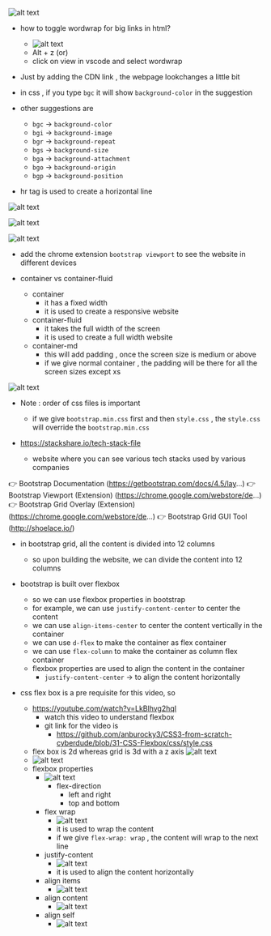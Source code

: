 ![alt text](image.png)


- how to toggle wordwrap for big links in html?
    - ![alt text](image-1.png)
    - Alt + z  (or)
    - click  on view  in vscode and select wordwrap

- Just by adding the CDN link , the  webpage  lookchanges a little  bit

- in css , if you type `bgc` it will show `background-color` in the suggestion
- other suggestions are
    - `bgc` -> `background-color`
    - `bgi` -> `background-image`
    - `bgr` -> `background-repeat`
    - `bgs` -> `background-size`
    - `bga` -> `background-attachment`
    - `bgo` -> `background-origin`
    - `bgp` -> `background-position`

- hr tag is used to create a horizontal line


![alt text](image-2.png)

![alt text](image-3.png)

![alt text](image-4.png)

- add the  chrome extension `bootstrap viewport` to see the website in different devices

- container vs container-fluid
    - container
        - it has a fixed width
        - it is used to create a responsive website
    - container-fluid
        - it takes the full width of the screen
        - it is used to create a full width website
    - container-md
        - this will add padding ,  once the screen size is medium or above
        - if we give normal container , the padding will be there for all the screen sizes except xs


![alt text](image-5.png)
- Note : order of css files is important
    - if we give `bootstrap.min.css` first and then `style.css` , the `style.css` will override the `bootstrap.min.css`

- https://stackshare.io/tech-stack-file
    - website where you can see various tech stacks used by various companies

👉 Bootstrap Documentation (https://getbootstrap.com/docs/4.5/lay...)
👉 Bootstrap Viewport (Extension) (https://chrome.google.com/webstore/de...)
👉 Bootstrap Grid Overlay (Extension) (https://chrome.google.com/webstore/de...)
👉 Bootstrap Grid GUI Tool (http://shoelace.io/)


- in bootstrap grid, all the content is divided into 12 columns
    - so upon building the website, we can divide the content into 12 columns

- bootstrap is built over flexbox
    - so we can use flexbox properties in bootstrap
    - for example, we can use `justify-content-center` to center the content
    - we can use `align-items-center` to center the content vertically  in the container
    - we can use `d-flex` to make the container as flex container
    - we can use `flex-column` to make the container as column flex container
    - flexbox properties are used to align the content in the container
        - `justify-content-center` -> to align the content horizontally

- css flex box is a pre requisite for this  video, so 
    - https://youtube.com/watch?v=LkBlhvg2hqI
        - watch this video to understand flexbox
        - git link for the video is 
            - https://github.com/anburocky3/CSS3-from-scratch-cyberdude/blob/31-CSS-Flexbox/css/style.css
    - flex box is 2d  whereas grid is 3d with a z axis
    ![alt text](image-6.png)
    - ![alt text](image-7.png)
    - flexbox  properties
        - ![alt text](image-8.png)
            - flex-direction
                - left and right
                - top and bottom
        - flex wrap 
            - ![alt text](image-9.png)
            - it is used to wrap the content
            - if we give `flex-wrap: wrap` , the content will wrap to the next line
        - justify-content
            - ![alt text](image-10.png)
            - it is used to align the content horizontally
        -  align items
            - ![alt text](image-11.png)
        - align content
            - ![alt text](image-12.png)
        - align self
            - ![alt text](image-13.png)
